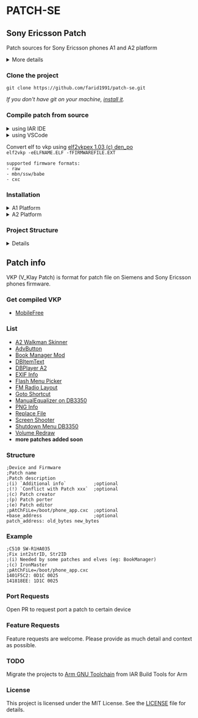 # PATCH-SE

## Sony Ericsson Patch
Patch sources for Sony Ericsson phones A1 and A2 platform

<details>
<summary>More details</summary>

* [SE phones history v200909](https://justdanpo.ru/data/projects/gsm/sephoneshistory.rar)

</details>

### Clone the project

```
git clone https://github.com/farid1991/patch-se.git
```
*If you don't have git on your machine, [install it](https://docs.github.com/en/get-started/quickstart/set-up-git).*

### Compile patch from source
<details>
<summary>using IAR IDE</summary>

* Open root projects directory
* Open iar project file (.eww) and compile to elf with iccarm (IAR Embedded Workbench 4.2)
* Select configuration.
* build project.

</details>
<details>
<summary>using VSCode</summary>

* install vscode extension [IAR For Visual Studio Code v1.3.1](https://marketplace.visualstudio.com/items?itemName=pluyckx.iar-vsc)
* Configure the extension and set the IAR directory in "iarvsc.iarInstallDirectories".
* Open root projects directory
* Select project and configuration.
* build project.

</details>

Convert elf to vkp using [elf2vkpex 1.03 (c) den_po](https://justdanpo.ru/data/projects/gsm/elf2vkpex.zip)  
`elf2vkp -eELFNAME.ELF -fFIRMWAREFILE.EXT` 
``` 
supported firmware formats:
- raw
- mbn/ssw/babe
- cxc
```

### Installation
<details>
<summary>A1 Platform</summary>

* DB2000 and DB2010 [Tutorial]()
* DB2012, DB2020, and PNX5230 [Tutorial](https://mobilefree.justdanpo.ru/newbb_plus/viewtopic.php?topic_id=3592)

</details>

<details>
<summary>A2 Platform</summary>

* DB3150, DB32XX, and DB3350 [Tutorial]()

</details>

### Project Structure
<details>
<summary>Details</summary>

```
.
├── PatchName/
│   ├── asm/                    # asm files
│   ├── Target/                 # configuration files
│   ├── xcl/                    # linker files
│   ├── snapshots/              # screenshot files
│   ├── "BUILD_TARGET"/
│   │   ├── Exe/
│   │   │   └── PatchName.elf   # build files
│   │   ├── List/
│   │   │   └── *
│   │   └── Obj/
│   │       └── *
│   ├── *.c
│   ├── *.h
│   ├── PatchName.ewp           # iar project config
│   ├── PatchName.eww           # iar project
│   └── readme.md
├── ...
├── include/
│   ├── book/
│   ├── classes/
│   ├── types/
│   └── *.h
└── ...
```

</details>

## Patch info
VKP (V_Klay Patch) is format for patch file on Siemens and Sony Ericsson phones firmware.

### Get compiled VKP
* [MobileFree](https://mobilefree.justdanpo.ru/newbb_plus/viewforum.php?forum=8)

### List
* [A2 Walkman Skinner](A2WalkmanSkinner/readme.md)
* [AdvButton](AdvButton/readme.md)
* [Book Manager Mod](BookManagerMod/readme.md)
* [DBItemText](DBItemText/readme.md)
* [DBPlayer A2](DBPlayer/readme.md)
* [EXIF Info](EXIFinfo/readme.md)
* [Flash Menu Picker](FlashMenuPicker/readme.md)
* [FM Radio Layout](FmRadio_Layout/readme.md)
* [Goto Shortcut](Goto_Shortcut/readme.md)
* [ManualEqualizer on DB3350](ManualEqualizer_DB3350/readme.md)
* [PNG Info](PNGinfo/readme.md)
* [Replace File](ReplaceFileBT/readme.md)
* [Screen Shooter](ScreenShooter/readme.md)
* [Shutdown Menu DB3350](ShutdownMenu_DB3350/readme.md)
* [Volume Redraw](VolumeRedraw/readme.md)
* **more patches added soon**

### Structure
```
;Device and Firmware
;Patch name
;Patch description
;(i) `Additional info`          ;optional
;(!) `Conflict with Patch xxx`  ;optional
;(c) Patch creator
;(p) Patch porter
;(e) Patch editor
;pAtChFiLe=/boot/phone_app.cxc  ;optional
+base_address                   ;optional
patch_address: old_bytes new_bytes
```
### Example
```
;C510 SW-R1HA035
;Fix int2strID, Str2ID
;(i) Needed by some patches and elves (eg: BookManager)
;(c) IronMaster
;pAtChFiLe=/boot/phone_app.cxc
1401F5C2: 0D1C 0025
141818EE: 1D1C 0025
```

### Port Requests
Open PR to request port a patch to certain device

### Feature Requests
Feature requests are welcome. Please provide as much detail and context as possible.

### TODO
Migrate the projects to [Arm GNU Toolchain](https://developer.arm.com/Tools%20and%20Software/GNU%20Toolchain) from IAR Build Tools for Arm

### License
This project is licensed under the MIT License. See the [LICENSE](LICENSE) file for details.
